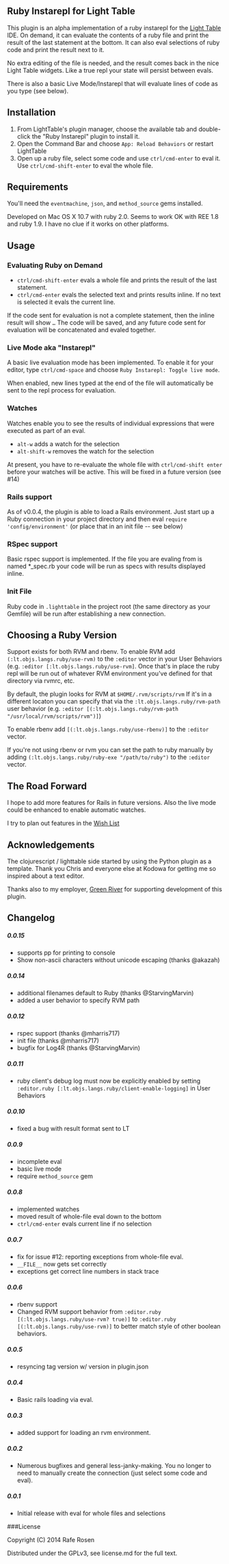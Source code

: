 ## Ruby Instarepl for Light Table

This plugin is an alpha implementation of a ruby instarepl for the [Light Table](http://www.lighttable.com) IDE.  On demand, it can evaluate the contents of a ruby file and print the result of the last statement at the bottom.  It can also eval selections of ruby code and print the result next to it.

No extra editing of the file is needed, and the result comes back in the nice Light Table widgets.  Like a true repl your state will persist between evals.

There is also a basic Live Mode/Instarepl that will evaluate lines of code as you type (see below).

## Installation

1.  From LightTable's plugin manager, choose the available tab and double-click the "Ruby Instarepl" plugin to install it.
3.  Open the Command Bar and choose `App: Reload Behaviors` or restart LightTable
4.  Open up a ruby file, select some code and use `ctrl/cmd-enter` to eval it.  Use `ctrl/cmd-shift-enter` to eval the whole file.

## Requirements

You'll need the `eventmachine`, `json`, and `method_source` gems installed.

Developed on Mac OS X 10.7 with ruby 2.0.  Seems to work OK with REE 1.8 and ruby 1.9.  I have no clue if it works on other platforms.

## Usage

### Evaluating Ruby on Demand

- `ctrl/cmd-shift-enter` evals a whole file and prints the result of the last statement.
- `ctrl/cmd-enter` evals the selected text and prints results inline.  If no text is selected it evals the current line.

If the code sent for evaluation is not a complete statement, then the inline result will show `…` The code will be saved, and any future code sent for evaluation will be concatenated and evaled together.

### Live Mode aka "Instarepl"

A basic live evaluation mode has been implemented.  To enable it for your editor, type `ctrl/cmd-space` and choose `Ruby Instarepl: Toggle live mode`.

When enabled, new lines typed at the end of the file will automatically be sent to the repl process for evaluation.

### Watches
Watches enable you to see the results of individual expressions that were executed as part of an eval.

- `alt-w` adds a watch for the selection
- `alt-shift-w` removes the watch for the selection

At present, you have to re-evaluate the whole file with `ctrl/cmd-shift enter` before your watches will be active.  This will be fixed in a future version (see #14)

### Rails support

As of v0.0.4, the plugin is able to load a Rails environment.  Just start up a Ruby connection in your project directory and then eval `require 'config/environment'` (or place that in an init file -- see below)

### RSpec support

Basic rspec support is implemented.  If the file you are evaling from is named *_spec.rb your code will be run as specs with results displayed inline.

### Init File

Ruby code in `.lighttable` in the project root (the same directory as your Gemfile) will be run after establishing a new connection.

## Choosing a Ruby Version

Support exists for both RVM and rbenv.  To enable RVM add `(:lt.objs.langs.ruby/use-rvm)` to the `:editor` vector in your User Behaviors (e.g. `:editor [:lt.objs.langs.ruby/use-rvm]`.  Once that's in place the ruby repl will be run out of whatever RVM environment you've defined for that directory via rvmrc, etc.

By default, the plugin looks for RVM at `$HOME/.rvm/scripts/rvm`  If it's in a different locaton you can specify that via the `:lt.objs.langs.ruby/rvm-path` user behavior (e.g. `:editor [(:lt.objs.langs.ruby/rvm-path "/usr/local/rvm/scripts/rvm")]`)

To enable rbenv add `[(:lt.objs.langs.ruby/use-rbenv)]` to the `:editor` vector.

If you're not using rbenv or rvm you can set the path to ruby manually by adding `(:lt.objs.langs.ruby/ruby-exe "/path/to/ruby")` to the `:editor` vector.

## The Road Forward
I hope to add more features for Rails in future versions.  Also the live mode could be enhanced to enable automatic watches.

I try to plan out features in the [Wish List](https://github.com/existentialmutt/lt-ruby/issues?labels=Wish+List&page=1&state=open)


## Acknowledgements

The clojurescript / lighttable side started by using the Python plugin as a template.  Thank you Chris and everyone else at Kodowa for getting me so inspired about a text editor.

Thanks also to my employer, [Green River](http://www.greenriver.com) for supporting development of this plugin.

## Changelog

##### 0.0.15

- supports pp for printing to console
- Show non-ascii characters without unicode escaping (thanks @akazah)

##### 0.0.14

- additional filenames default to Ruby (thanks @StarvingMarvin)
- added a user behavior to specify RVM path

##### 0.0.12

- rspec support (thanks @mharris717)
- init file (thanks @mharris717)
- bugfix for Log4R (thanks @StarvingMarvin)

##### 0.0.11

- ruby client's debug log must now be explicitly enabled by setting `:editor.ruby [:lt.objs.langs.ruby/client-enable-logging]`  in User Behaviors

##### 0.0.10

- fixed a bug with result format sent to LT

##### 0.0.9

- incomplete eval
- basic live mode
- require `method_source` gem

##### 0.0.8

- implemented watches
- moved result of whole-file eval down to the bottom
- `ctrl/cmd-enter` evals current line if no selection

##### 0.0.7

- fix for issue #12: reporting exceptions from whole-file eval.
- `__FILE__` now gets set correctly
- exceptions get correct line numbers in stack trace

##### 0.0.6

- rbenv support
- Changed RVM support behavior from `:editor.ruby [(:lt.objs.langs.ruby/use-rvm? true)]` to `:editor.ruby [(:lt.objs.langs.ruby/use-rvm)]` to better match style of other boolean behaviors.

##### 0.0.5

- resyncing tag version w/ version in plugin.json

##### 0.0.4

- Basic rails loading via eval.

##### 0.0.3

- added support for loading an rvm environment.

##### 0.0.2

- Numerous bugfixes and general less-janky-making.  You no longer to need to manually create the connection (just select some code and eval).

#####  0.0.1

- Initial release with eval for whole files and selections

###License

Copyright (C) 2014 Rafe Rosen

Distributed under the GPLv3, see license.md for the full text.
